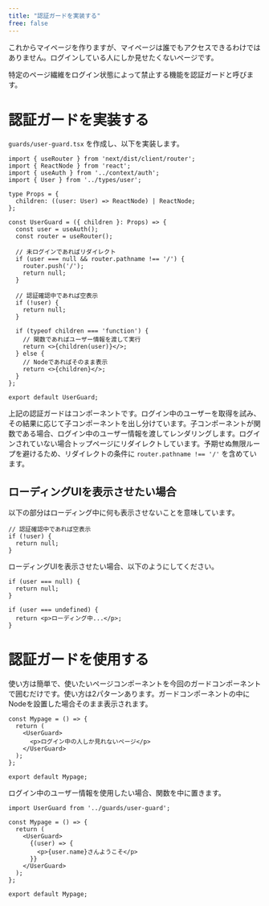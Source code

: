 ```yaml
---
title: "認証ガードを実装する"
free: false
---
```


これからマイページを作りますが、マイページは誰でもアクセスできるわけではありません。ログインしている人にしか見せたくないページです。

特定のページ繊維をログイン状態によって禁止する機能を認証ガードと呼びます。

# 認証ガードを実装する

`guards/user-guard.tsx` を作成し、以下を実装します。

```tsx:guards/user-guard.tsx
import { useRouter } from 'next/dist/client/router';
import { ReactNode } from 'react';
import { useAuth } from '../context/auth';
import { User } from '../types/user';

type Props = {
  children: ((user: User) => ReactNode) | ReactNode;
};

const UserGuard = ({ children }: Props) => {
  const user = useAuth();
  const router = useRouter();

  // 未ログインであればリダイレクト
  if (user === null && router.pathname !== '/') {
    router.push('/');
    return null;
  }

  // 認証確認中であれば空表示
  if (!user) {
    return null;
  }

  if (typeof children === 'function') {
    // 関数であればユーザー情報を渡して実行
    return <>{children(user)}</>;
  } else {
    // Nodeであればそのまま表示
    return <>{children}</>;
  }
};

export default UserGuard;
```

上記の認証ガードはコンポーネントです。ログイン中のユーザーを取得を試み、その結果に応じて子コンポーネントを出し分けています。子コンポーネントが関数である場合、ログイン中のユーザー情報を渡してレンダリングします。ログインされていない場合トップページにリダイレクトしています。予期せぬ無限ループを避けるため、リダイレクトの条件に `router.pathname !== '/'` を含めています。

## ローディングUIを表示させたい場合

以下の部分はローディング中に何も表示させないことを意味しています。

```tsx
// 認証確認中であれば空表示
if (!user) {
  return null;
}
```

ローディングUIを表示させたい場合、以下のようにしてください。

```tsx
if (user === null) {
  return null;
}

if (user === undefined) {
  return <p>ローディング中...</p>;
}
```

# 認証ガードを使用する

使い方は簡単で、使いたいページコンポーネントを今回のガードコンポーネントで囲むだけです。使い方は2パターンあります。ガードコンポーネントの中にNodeを設置した場合そのまま表示されます。

```tsx
const Mypage = () => {
  return (
    <UserGuard>
      <p>ログイン中の人しか見れないページ</p>
    </UserGuard>
  );
};

export default Mypage;
```

ログイン中のユーザー情報を使用したい場合、関数を中に置きます。

```tsx
import UserGuard from '../guards/user-guard';

const Mypage = () => {
  return (
    <UserGuard>
      {(user) => {
        <p>{user.name}さんようこそ</p>
      }}
    </UserGuard>
  );
};

export default Mypage;
```